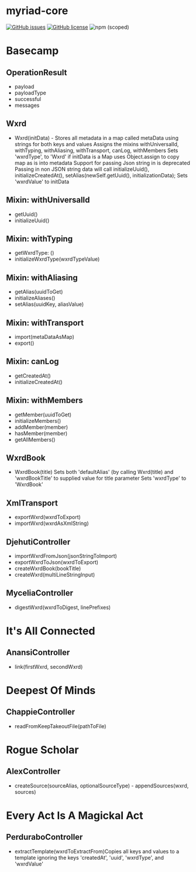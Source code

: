 # myriad-core


[![GitHub issues](https://img.shields.io/github/issues/BBuchholz/myriad-core)](https://github.com/BBuchholz/myriad-core/issues)
[![GitHub license](https://img.shields.io/github/license/BBuchholz/myriad-core)](https://github.com/BBuchholz/myriad-core/blob/main/LICENSE)
![npm (scoped)](https://img.shields.io/npm/v/@entomdt/myriad-core)


# Basecamp
## OperationResult
- payload
- payloadType
- successful
- messages

## Wxrd
- Wxrd(initData) - Stores all metadata in a map called metaData using strings for both keys and values
Assigns the mixins withUniversalId, withTyping, withAliasing, withTransport, canLog, withMembers
Sets 'wxrdType', to 'Wxrd'
if initData is a Map uses Object.assign to copy map as is into metadata
Support for passing Json string in is deprecated
Passing in non JSON string data will call initializeUuid(), initializeCreatedAt(), setAlias(newSelf.getUuid(), initializationData);
Sets 'wxrdValue' to initData

## Mixin: withUniversalId
- getUuid()
- initializeUuid()

## Mixin: withTyping
- getWxrdType: () 
- initializeWxrdType(wxrdTypeValue) 

## Mixin: withAliasing
- getAlias(uuidToGet)
- initializeAliases()
- setAlias(uuidKey, aliasValue)

## Mixin: withTransport
- import(metaDataAsMap)
- export() 

## Mixin: canLog
- getCreatedAt()
- initializeCreatedAt()

## Mixin: withMembers
- getMember(uuidToGet)
- initializeMembers() 
- addMember(member) 
- hasMember(member)
- getAllMembers() 

## WxrdBook
- WxrdBook(title) 
Sets both 'defaultAlias' (by calling Wxrd(title) and 'wxrdBookTitle' to supplied value for title parameter
Sets 'wxrdType' to 'WxrdBook'

## XmlTransport 
- exportWxrd(wxrdToExport) 
- importWxrd(wxrdAsXmlString)

## DjehutiController
- importWxrdFromJson(jsonStringToImport)
- exportWxrdToJson(wxrdToExport)
- createWxrdBook(bookTitle)
- createWxrd(multiLineStringInput)

## MyceliaController
- digestWxrd(wxrdToDigest, linePrefixes) 

# It's All Connected
## AnansiController
- link(firstWxrd, secondWxrd)

# Deepest Of Minds
## ChappieController
- readFromKeepTakeoutFile(pathToFile)

# Rogue Scholar
## AlexController
- createSource(sourceAlias, optionalSourceType) - appendSources(wxrd, sources)

# Every Act Is A Magickal Act
## PerduraboController
- extractTemplate(wxrdToExtractFrom)Copies all keys and values to a template ignoring the keys 'createdAt', 'uuid', 'wxrdType', and 'wxrdValue'
